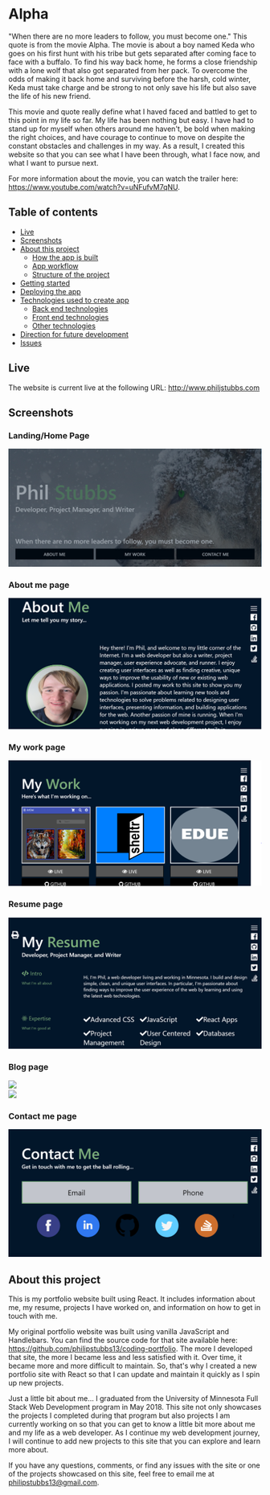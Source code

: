# Alpha

"When there are no more leaders to follow, you must become one." This quote is from the movie Alpha. The movie is about a boy named Keda who goes on his first hunt with his tribe but gets separated after coming face to face with a buffalo. To find his way back home, he forms a close friendship with a lone wolf that also got separated from her pack. To overcome the odds of making it back home and surviving before the harsh, cold winter, Keda must take charge and be strong to not only save his life but also save the life of his new friend. 

This movie and quote really define what I haved faced and battled to get to this point in my life so far. My life has been nothing but easy. I have had to stand up for myself when others around me haven't, be bold when making the right choices, and have courage to continue to move on despite the constant obstacles and challenges in my way. As a result, I created this website so that you can see what I have been through, what I face now, and what I want to pursue next.

For more information about the movie, you can watch the trailer here: <https://www.youtube.com/watch?v=uNFufvM7qNU>.

## Table of contents

* [Live](#live)
* [Screenshots](#screenshots)
* [About this project](#about-this-project)
  * [How the app is built](#how-the-app-is-built)
  * [App workflow](#workflow)
  * [Structure of the project](#project-structure)
* [Getting started](#getting-started)
* [Deploying the app](#deployment)
* [Technologies used to create app](#technologies-used)
  * [Back end technologies](#Backend)
  * [Front end technologies](#Frontend)
  * [Other technologies](#Other)
* [Direction for future development](#future)
* [Issues](#Issues)

## <a name="live"></a>Live

The website is current live at the following URL:
<http://www.philjstubbs.com>

## <a name="screenshots"></a> Screenshots

### Landing/Home Page

<img src="./readme_images/landing.png">

### About me page

<img src="./readme_images/aboutme.png">

### My work page

<img src="./readme_images/mywork.png">

### Resume page

<img src="./readme_images/resume.png">

### Blog page

<img src="./readme_images/blog1.png">
<br>
<img src="./readme_images/blog2.png">

### Contact me page

<img src="./readme_images/contactme.png">

## <a name="about-this-project"></a> About this project

This is my portfolio website built using React. It includes information about me, my resume, projects I have worked on, and information on how to get in touch with me.

My original portfolio website was built using vanilla JavaScript and Handlebars. You can find the source code for that site available here: <https://github.com/philipstubbs13/coding-portfolio>. The more I developed that site, the more I became less and less satisfied with it. Over time, it became more and more difficult to maintain. So, that's why I created a new portfolio site with React so that I can update and maintain it quickly as I spin up new projects.

Just a little bit about me... I graduated from the University of Minnesota Full Stack Web Development program in May 2018. This site not only showcases the projects I completed during that program but also projects I am currently working on so that you can get to know a little bit more about me and my life as a web developer. As I continue my web development journey, I will continue to add new projects to this site that you can explore and learn more about.

If you have any questions, comments, or find any issues with the site or one of the projects showcased on this site, feel free to email me at philipstubbs13@gmail.com.